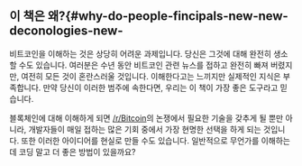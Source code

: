 ## 이 책은 왜?{#why-do-people-fincipals-new-new-deconologies-new-

비트코인을 이해하는 것은 상당히 어려운 과제입니다. 당신은 그것에 대해 완전히 생소할 수도 있습니다. 
여러분은 수년 동안 비트코인 관련 뉴스를 접하고 완전히 빠져 버렸지만, 여전히 모든 것이 혼란스러울 것입니다. 
이해한다고는 느끼지만 실제적인 지식은 부족합니다. 만약 당신이 이러한 범주에 속한다면, 우리는 이 책이 가장 좋은 도구라고 믿습니다.

블록체인에 대해 이해하게 되면 [/r/Bitcoin](http://www.reddit.com/r/Bitcoin/)의 논쟁에서 필요한 기술을 갖추게 될 뿐만 아니라, 개발자들이 매일 접하는 많은 기회 중에서 가장 현명한 선택을 하게 되는 것입니다. 
또한 이러한 아이디어를 현실로 만들 수도 있습니다. 일반적으로 무언가를 이해하는데 코딩 말고 더 좋은 방법이 있을까요?